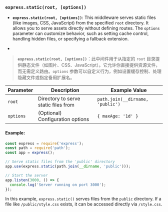 ### `express.static(root, [options])`

- **`express.static(root, [options])`**: This middleware serves static files (like images, CSS, JavaScript) from the specified `root` directory. It allows you to serve assets directly without defining routes. The `options` parameter can customize behavior, such as setting cache control, handling hidden files, or specifying a fallback extension.

- <audio src="../../../../Downloads/__`express.stat.mp3"></audio>

> **`express.static(root, [options])`**：此中间件用于从指定的 `root` 目录提供静态文件（如图片、CSS、JavaScript）。它允许你直接提供资源文件，而无需定义路由。`options` 参数可以自定义行为，例如设置缓存控制、处理隐藏文件或指定备用扩展名。
>
> <audio src="../../../../Downloads/`express.static.mp3"></audio>

| Parameter | Description                          | Example Value                    |
| --------- | ------------------------------------ | -------------------------------- |
| `root`    | Directory to serve static files from | `path.join(__dirname, 'public')` |
| `options` | (Optional) Configuration options     | `{ maxAge: '1d' }`               |

#### Example:

<audio src="../../../../Downloads/_`express.stati.mp3"></audio>

```js
const express = require('express');
const path = require('path');
const app = express();

// Serve static files from the 'public' directory
app.use(express.static(path.join(__dirname, 'public')));

// Start the server
app.listen(3000, () => {
  console.log('Server running on port 3000');
});
```

 In this example, `express.static()` serves files from the `public` directory. If a file like `/public/style.css` exists, it can be accessed directly via `/style.css`.
